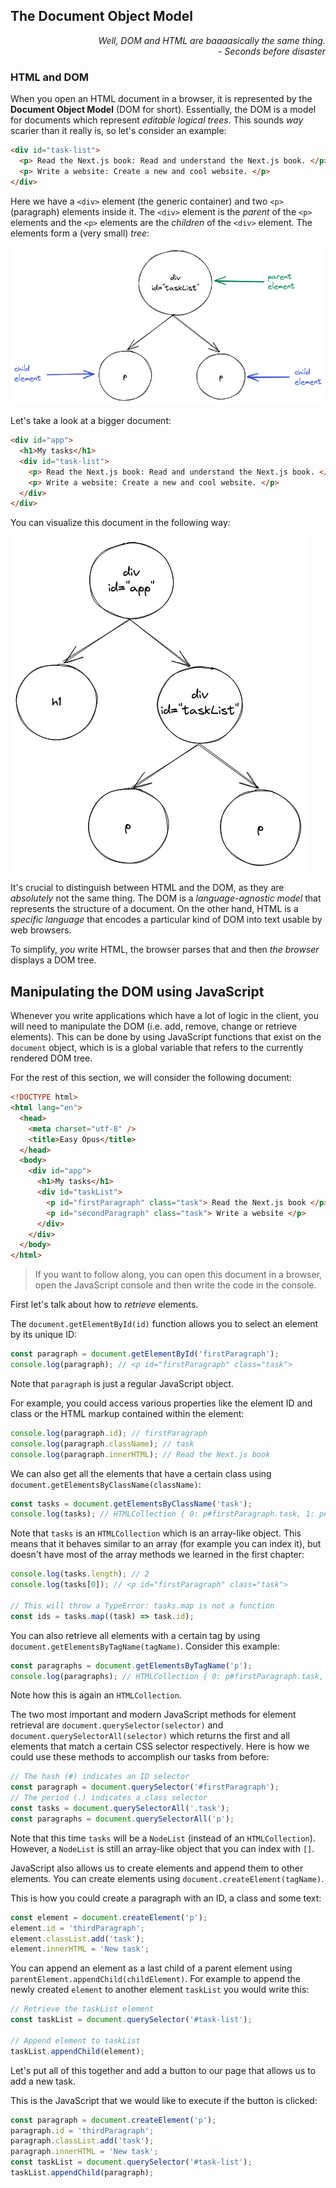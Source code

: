 ## The Document Object Model

<div style="text-align: right"> <i> Well, DOM and HTML are baaaasically the same thing. <br> - Seconds before disaster </i> </div>

### HTML and DOM

When you open an HTML document in a browser, it is represented by the **Document Object Model** (DOM for short).
Essentially, the DOM is a model for documents which represent _editable logical trees_.
This sounds _way_ scarier than it really is, so let's consider an example:

```html
<div id="task-list">
  <p> Read the Next.js book: Read and understand the Next.js book. </p>
  <p> Write a website: Create a new and cool website. </p>
</div>
```

Here we have a `<div>` element (the generic container) and two `<p>` (paragraph) elements inside it.
The `<div>` element is the _parent_ of the `<p>` elements and the `<p>` elements are the _children_ of the `<div>` element.
The elements form a (very small) _tree_:

![](images/small_tree.png)

Let's take a look at a bigger document:

```html
<div id="app">
  <h1>My tasks</h1>
  <div id="task-list">
    <p> Read the Next.js book: Read and understand the Next.js book. </p>
    <p> Write a website: Create a new and cool website. </p>
  </div>
</div>
```

You can visualize this document in the following way:

![](images/tree.png)

It's crucial to distinguish between HTML and the DOM, as they are _absolutely_ not the same thing.
The DOM is a _language-agnostic model_ that represents the structure of a document.
On the other hand, HTML is a _specific language_ that encodes a particular kind of DOM into text usable by web browsers.

To simplify, _you_ write HTML, the browser parses that and then _the browser_ displays a DOM tree.

## Manipulating the DOM using JavaScript

Whenever you write applications which have a lot of logic in the client, you will need to manipulate the DOM (i.e. add, remove, change or retrieve elements).
This can be done by using JavaScript functions that exist on the `document` object, which is is a global variable that refers to the currently rendered DOM tree.

For the rest of this section, we will consider the following document:

```html
<!DOCTYPE html>
<html lang="en">
  <head>
    <meta charset="utf-8" />
    <title>Easy Opus</title>
  </head>
  <body>
    <div id="app">
      <h1>My tasks</h1>
      <div id="taskList">
        <p id="firstParagraph" class="task"> Read the Next.js book </p>
        <p id="secondParagraph" class="task"> Write a website </p>
      </div>
    </div>
  </body>
</html>
```

> If you want to follow along, you can open this document in a browser, open the JavaScript console and then write the code in the console.

First let's talk about how to _retrieve_ elements.

The `document.getElementById(id)` function allows you to select an element by its unique ID:

```js
const paragraph = document.getElementById('firstParagraph');
console.log(paragraph); // <p id="firstParagraph" class="task">
```

Note that `paragraph` is just a regular JavaScript object.

For example, you could access various properties like the element ID and class or the HTML markup contained within the element:

```js
console.log(paragraph.id); // firstParagraph
console.log(paragraph.className); // task
console.log(paragraph.innerHTML); // Read the Next.js book
```

We can also get all the elements that have a certain class using `document.getElementsByClassName(className)`:

```js
const tasks = document.getElementsByClassName('task');
console.log(tasks); // HTMLCollection { 0: p#firstParagraph.task, 1: p#secondParagraph.task, length: 2, … }
```

Note that `tasks` is an `HTMLCollection` which is an array-like object.
This means that it behaves similar to an array (for example you can index it), but doesn't have most of the array methods we learned in the first chapter:

```js
console.log(tasks.length); // 2
console.log(tasks[0]); // <p id="firstParagraph" class="task">

// This will throw a TypeError: tasks.map is not a function
const ids = tasks.map((task) => task.id);
```

You can also retrieve all elements with a certain tag by using `document.getElementsByTagName(tagName)`.
Consider this example:

```js
const paragraphs = document.getElementsByTagName('p');
console.log(paragraphs); // HTMLCollection { 0: p#firstParagraph.task, 1: p#secondParagraph.task, length: 2, … }
```

Note how this is again an `HTMLCollection`.

The two most important and modern JavaScript methods for element retrieval are `document.querySelector(selector)` and `document.querySelectorAll(selector)` which returns the first and all elements that match a certain CSS selector respectively.
Here is how we could use these methods to accomplish our tasks from before:

```js
// The hash (#) indicates an ID selector
const paragraph = document.querySelector('#firstParagraph');
// The period (.) indicates a class selector
const tasks = document.querySelectorAll('.task');
const paragraphs = document.querySelectorAll('p');
```

Note that this time `tasks` will be a `NodeList` (instead of an `HTMLCollection`).
However, a `NodeList` is still an array-like object that you can index with `[]`.

JavaScript also allows us to create elements and append them to other elements.
You can create elements using `document.createElement(tagName)`.

This is how you could create a paragraph with an ID, a class and some text:

```js
const element = document.createElement('p');
element.id = 'thirdParagraph';
element.classList.add('task');
element.innerHTML = 'New task';
```

You can append an element as a last child of a parent element using `parentElement.appendChild(childElement)`.
For example to append the newly created `element` to another element `taskList` you would write this:

```js
// Retrieve the taskList element
const taskList = document.querySelector('#task-list');

// Append element to taskList
taskList.appendChild(element);
```

Let's put all of this together and add a button to our page that allows us to add a new task.

This is the JavaScript that we would like to execute if the button is clicked:

```javascript
const paragraph = document.createElement('p');
paragraph.id = 'thirdParagraph';
paragraph.classList.add('task');
paragraph.innerHTML = 'New task';
const taskList = document.querySelector('#task-list');
taskList.appendChild(paragraph);
```
